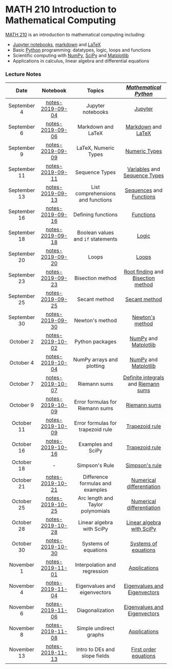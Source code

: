 # MATH 210 Introduction to Mathematical Computing

[MATH 210](https://courses.students.ubc.ca/cs/courseschedule?pname=subjarea&tname=subj-course&dept=MATH&course=210) is an introduction to mathematical computing including:

* [Jupyter notebooks](http://jupyter.org/), [markdown](https://en.wikipedia.org/wiki/Markdown) and [LaTeX](https://en.wikibooks.org/wiki/LaTeX/Mathematics)
* Basic [Python](https://www.python.org/) programming: datatypes, logic, loops and functions
* Scientific computing with [NumPy](http://www.numpy.org/), [SciPy](https://scipy.org/) and [Matplotlib](https://matplotlib.org/)
* Applications in calculus, linear algebra and differential equations

### Lecture Notes

| Date | Notebook | Topics | [*Mathematical Python*](http://www.math.ubc.ca/~pwalls/math-python) |
| :---: | :---: | :---: | :---: |
| September 4 | [notes-2019-09-04](notes-week-01/notes-2019-09-04.ipynb) | Jupyter notebooks | [Jupyter](http://www.math.ubc.ca/~pwalls/math-python/jupyter/notebook/) |
| September 6 | [notes-2019-09-06](notes-week-01/notes-2019-09-06.ipynb) | Markdown and LaTeX | [Markdown](http://www.math.ubc.ca/~pwalls/math-python/jupyter/markdown/) and [LaTeX](http://www.math.ubc.ca/~pwalls/math-python/jupyter/latex/) |
| September 9 | [notes-2019-09-09](notes-week-02/notes-2019-09-09.ipynb) | LaTeX, Numeric Types | [Numeric Types](http://www.math.ubc.ca/~pwalls/math-python/python/numbers/) |
| September 11 | [notes-2019-09-11](notes-week-02/notes-2019-09-11.ipynb) | Sequence Types | [Variables](http://www.math.ubc.ca/~pwalls/math-python/python/variables/) and [Sequence Types](http://www.math.ubc.ca/~pwalls/math-python/python/sequences/) |
| September 13 | [notes-2019-09-13](notes-week-02/notes-2019-09-13.ipynb) | List comprehensions and functions | [Sequences](http://www.math.ubc.ca/~pwalls/math-python/python/sequences/) and [Functions](http://www.math.ubc.ca/~pwalls/math-python/python/functions/) |
| September 16 | [notes-2019-09-16](notes-week-03/notes-2019-09-16.ipynb) | Defining functions | [Functions](http://www.math.ubc.ca/~pwalls/math-python/python/functions/) |
| September 18 | [notes-2019-09-18](notes-week-03/notes-2019-09-18.ipynb) | Boolean values and `if` statements | [Logic](http://www.math.ubc.ca/~pwalls/math-python/python/logic/) |
| September 20 | [notes-2019-09-20](notes-week-03/notes-2019-09-20.ipynb) | Loops | [Loops](http://www.math.ubc.ca/~pwalls/math-python/python/loops/) |
| September 23 | [notes-2019-09-23](notes-week-04/notes-2019-09-23.ipynb) | Bisection method | [Root finding](http://www.math.ubc.ca/~pwalls/math-python/roots-optimization/root-finding/) and [Bisection method](http://www.math.ubc.ca/~pwalls/math-python/roots-optimization/bisection/) |
| September 25 | [notes-2019-09-25](notes-week-04/notes-2019-09-25.ipynb) | Secant method | [Secant method](http://www.math.ubc.ca/~pwalls/math-python/roots-optimization/secant/) |
| September 30 | [notes-2019-09-30](notes-week-05/notes-2019-09-30.ipynb) | Newton's method | [Newton's method](http://www.math.ubc.ca/~pwalls/math-python/roots-optimization/newton/) |
| October 2 | [notes-2019-10-02](notes-week-05/notes-2019-10-02.ipynb) | Python packages | [NumPy](http://www.math.ubc.ca/~pwalls/math-python/scipy/numpy/) and [Matplotlib](http://www.math.ubc.ca/~pwalls/math-python/scipy/matplotlib/) |
| October 4 | [notes-2019-10-04](notes-week-05/notes-2019-10-04.ipynb) | NumPy arrays and plotting | [NumPy](http://www.math.ubc.ca/~pwalls/math-python/scipy/numpy/) and [Matplotlib](http://www.math.ubc.ca/~pwalls/math-python/scipy/matplotlib/) |
| October 7 | [notes-2019-10-07](notes-week-06/notes-2019-10-07.ipynb) | Riemann sums | [Definite integrals](http://www.math.ubc.ca/~pwalls/math-python/integration/integrals/) and [Riemann sums](http://www.math.ubc.ca/~pwalls/math-python/integration/riemann-sums/) |
| October 9 | [notes-2019-10-09](notes-week-06/notes-2019-10-09.ipynb) | Error formulas for Riemann sums | [Riemann sums](http://www.math.ubc.ca/~pwalls/math-python/integration/riemann-sums/) |
| October 11 | [notes-2019-10-09](notes-week-06/notes-2019-10-11.ipynb) | Error formulas for trapezoid rule | [Trapezoid rule](http://www.math.ubc.ca/~pwalls/math-python/integration/trapezoid-rule/) |
| October 16 | [notes-2019-10-16](notes-week-07/notes-2019-10-16.ipynb) | Examples and SciPy | [Trapezoid rule](http://www.math.ubc.ca/~pwalls/math-python/integration/trapezoid-rule/) |
| October 18 | - | Simpson's Rule | [Simpson's rule](http://www.math.ubc.ca/~pwalls/math-python/integration/simpsons-rule/) |
| October 21 | [notes-2019-10-21](notes-week-08/notes-2019-10-21.ipynb) | Difference formulas and examples | [Numerical differentiation](http://www.math.ubc.ca/~pwalls/math-python/differentiation/differentiation/) |
| October 25 | [notes-2019-10-25](notes-week-08/notes-2019-10-25.ipynb) | Arc length and Taylor polynomials | [Numerical differentiation](http://www.math.ubc.ca/~pwalls/math-python/differentiation/differentiation/) |
| October 28 | [notes-2019-10-28](notes-week-09/notes-2019-10-28.ipynb) | Linear algebra with SciPy | [Linear algebra with SciPy](http://www.math.ubc.ca/~pwalls/math-python/linear-algebra/linear-algebra-scipy/) |
| October 30 | [notes-2019-10-30](notes-week-09/notes-2019-10-30.ipynb) | Systems of equations | [Systems of equations](https://www.math.ubc.ca/~pwalls/math-python/linear-algebra/solving-linear-systems/) |
| November 1 | [notes-2019-11-01](notes-week-09/notes-2019-11-01.ipynb) | Interpolation and regression | [Applications](https://www.math.ubc.ca/~pwalls/math-python/linear-algebra/applications/) |
| November 4 | [notes-2019-11-04](notes-week-10/notes-2019-11-04.ipynb) | Eigenvalues and eigenvectors | [Eigenvalues and Eigenvectors](https://www.math.ubc.ca/~pwalls/math-python/linear-algebra/eigenvalues-eigenvectors/) |
| November 6 | [notes-2019-11-06](notes-week-10/notes-2019-11-06.ipynb) | Diagonalization | [Eigenvalues and Eigenvectors](https://www.math.ubc.ca/~pwalls/math-python/linear-algebra/eigenvalues-eigenvectors/) |
| November 8 | [notes-2019-11-08](notes-week-10/notes-2019-11-08.ipynb) | Simple undirect graphs | [Applications](https://www.math.ubc.ca/~pwalls/math-python/linear-algebra/applications/) |
| November 13 | [notes-2019-11-13](notes-week-11/notes-2019-11-13.ipynb) | Intro to DEs and slope fields | [First order equations](https://www.math.ubc.ca/~pwalls/math-python/differential-equations/first-order/) |